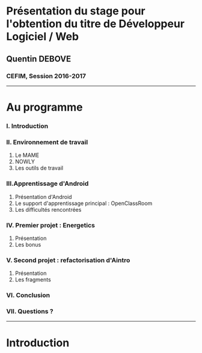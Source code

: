 # Présentation du stage pour l'obtention du titre de Développeur Logiciel / Web
## Quentin DEBOVE
### CEFIM, Session 2016-2017

---

# Au programme 
### I. Introduction
### II. Environnement de travail
1. Le MAME
2. NOWLY
3. Les outils de travail
### III.Apprentissage d'Android
1. Présentation d'Android
2. Le support d'apprentissage principal : OpenClassRoom
3. Les difficultés rencontrées
### IV. Premier projet : Energetics
1. Présentation
2. Les bonus
### V. Second projet : refactorisation d'Aintro
1. Présentation
2. Les fragments
### VI. Conclusion
### VII. Questions ?

---

# Introduction
